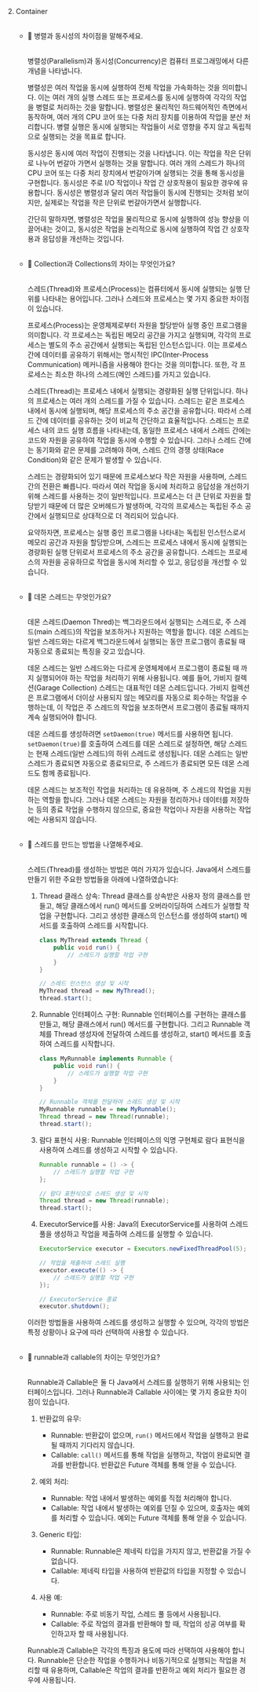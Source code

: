 2. Container
<br><br>

    - 📌 병렬과 동시성의 차이점을 말해주세요.<br><br>
  
  
        병렬성(Parallelism)과 동시성(Concurrency)은 컴퓨터 프로그래밍에서 다른 개념을 나타냅니다.

        병렬성은 여러 작업을 동시에 실행하여 전체 작업을 가속화하는 것을 의미합니다. 이는 여러 개의 실행 스레드 또는 프로세스를 동시에 실행하여 각각의 작업을 병렬로 처리하는 것을 말합니다. 병렬성은 물리적인 하드웨어적인 측면에서 동작하며, 여러 개의 CPU 코어 또는 다중 처리 장치를 이용하여 작업을 분산 처리합니다. 병렬 실행은 동시에 실행되는 작업들이 서로 영향을 주지 않고 독립적으로 실행되는 것을 목표로 합니다.

        동시성은 동시에 여러 작업이 진행되는 것을 나타냅니다. 이는 작업을 작은 단위로 나누어 번갈아 가면서 실행하는 것을 말합니다. 여러 개의 스레드가 하나의 CPU 코어 또는 다중 처리 장치에서 번갈아가며 실행되는 것을 통해 동시성을 구현합니다. 동시성은 주로 I/O 작업이나 작업 간 상호작용이 필요한 경우에 유용합니다. 동시성은 병렬성과 달리 여러 작업들이 동시에 진행되는 것처럼 보이지만, 실제로는 작업을 작은 단위로 번갈아가면서 실행합니다.

        간단히 말하자면, 병렬성은 작업을 물리적으로 동시에 실행하여 성능 향상을 이끌어내는 것이고, 동시성은 작업을 논리적으로 동시에 실행하여 작업 간 상호작용과 응답성을 개선하는 것입니다.
 <br><br>       
    - 📌 Collection과 Collections의 차이는 무엇인가요?<br><br>

  
        스레드(Thread)와 프로세스(Process)는 컴퓨터에서 동시에 실행되는 실행 단위를 나타내는 용어입니다. 그러나 스레드와 프로세스는 몇 가지 중요한 차이점이 있습니다.

        프로세스(Process)는 운영체제로부터 자원을 할당받아 실행 중인 프로그램을 의미합니다. 각 프로세스는 독립된 메모리 공간을 가지고 실행되며, 각각의 프로세스는 별도의 주소 공간에서 실행되는 독립된 인스턴스입니다. 이는 프로세스 간에 데이터를 공유하기 위해서는 명시적인 IPC(Inter-Process Communication) 메커니즘을 사용해야 한다는 것을 의미합니다. 또한, 각 프로세스는 최소한 하나의 스레드(메인 스레드)를 가지고 있습니다.

        스레드(Thread)는 프로세스 내에서 실행되는 경량화된 실행 단위입니다. 하나의 프로세스는 여러 개의 스레드를 가질 수 있습니다. 스레드는 같은 프로세스 내에서 동시에 실행되며, 해당 프로세스의 주소 공간을 공유합니다. 따라서 스레드 간에 데이터를 공유하는 것이 비교적 간단하고 효율적입니다. 스레드는 프로세스 내의 코드 실행 흐름을 나타내는데, 동일한 프로세스 내에서 스레드 간에는 코드와 자원을 공유하여 작업을 동시에 수행할 수 있습니다. 그러나 스레드 간에는 동기화와 같은 문제를 고려해야 하며, 스레드 간의 경쟁 상태(Race Condition)와 같은 문제가 발생할 수 있습니다.

        스레드는 경량화되어 있기 때문에 프로세스보다 작은 자원을 사용하며, 스레드 간의 전환은 빠릅니다. 따라서 여러 작업을 동시에 처리하고 응답성을 개선하기 위해 스레드를 사용하는 것이 일반적입니다. 프로세스는 더 큰 단위로 자원을 할당받기 때문에 더 많은 오버헤드가 발생하며, 각각의 프로세스는 독립된 주소 공간에서 실행되므로 상대적으로 더 격리되어 있습니다.

        요약하자면, 프로세스는 실행 중인 프로그램을 나타내는 독립된 인스턴스로서 메모리 공간과 자원을 할당받으며, 스레드는 프로세스 내에서 동시에 실행되는 경량화된 실행 단위로서 프로세스의 주소 공간을 공유합니다. 스레드는 프로세스의 자원을 공유하므로 작업을 동시에 처리할 수 있고, 응답성을 개선할 수 있습니다.
<br><br>
    - 📌 데몬 스레드는 무엇인가요?<br><br>

  
        데몬 스레드(Daemon Thred)는 백그라운드에서 실행되는 스레드로, 주 스레드(main 스레드)의 작업을 보조하거나 지원하는 역할을 합니다. 데몬 스레드는 일반 스레드와는 다르게 백그라운드에서 실행되는 동안 프로그램이 종료될 때 자동으로 종료되는 특징을 갖고 있습니다.

        데몬 스레드는 일반 스레드와는 다르게 운영체제에서 프로그램이 종료될 때 까지 실행되어야 하는 작업을 처리하기 위해 사용됩니다. 예를 들어, 가비지 컬렉션(Garage Collection) 스레드는 대표적인 데몬 스레드입니다. 가비지 컬렉션은 프로그램에서 더이상 사용되지 않는 메모리를 자동으로 회수하는 작업을 수행하는데, 이 작업은 주 스레드의 작업을 보조하면서 프로그램이 종료될 때까지 계속 실행되어야 합니다.

        데몬 스레드를 생성하려면 `setDaemon(true)` 메서드를 사용하면 됩니다. `setDaemon(true)`를 호출하여 스레드를 데몬 스레드로 설정하면, 해당 스레드는 현재 스레드(일반 스레드)의 하위 스레드로 생성됩니다. 데몬 스레드는 일반 스레드가 종료되면 자동으로 종료되므로, 주 스레드가 종료되면 모든 데몬 스레드도 함께 종료됩니다.

        데몬 스레드는 보조적인 작업을 처리하는 데 유용하며, 주 스레드의 작업을 지원하는 역할을 합니다. 그러나 데몬 스레드는 자원을 정리하거나 데이터를 저장하는 등의 종료 작업을 수행하지 않으므로, 중요한 작업이나 자원을 사용하는 작업에는 사용되지 않습니다.
<br><br>
    - 📌 스레드를 만드는 방법을 나열해주세요.<br><br>

        스레드(Thread)를 생성하는 방법은 여러 가지가 있습니다. Java에서 스레드를 만들기 위한 주요한 방법들을 아래에 나열하였습니다:

        1. Thread 클래스 상속: Thread 클래스를 상속받은 사용자 정의 클래스를 만들고, 해당 클래스에서 run() 메서드를 오버라이딩하여 스레드가 실행할 작업을 구현합니다. 그리고 생성한 클래스의 인스턴스를 생성하여 start() 메서드를 호출하여 스레드를 시작합니다.

            ```java
            class MyThread extends Thread {
                public void run() {
                    // 스레드가 실행할 작업 구현
                }
            }

            // 스레드 인스턴스 생성 및 시작
            MyThread thread = new MyThread();
            thread.start();
            ```

        2. Runnable 인터페이스 구현: Runnable 인터페이스를 구현하는 클래스를 만들고, 해당 클래스에서 run() 메서드를 구현합니다. 그리고 Runnable 객체를 Thread 생성자에 전달하여 스레드를 생성하고, start() 메서드를 호출하여 스레드를 시작합니다.

            ```java
            class MyRunnable implements Runnable {
                public void run() {
                    // 스레드가 실행할 작업 구현
                }
            }

            // Runnable 객체를 전달하여 스레드 생성 및 시작
            MyRunnable runnable = new MyRunnable();
            Thread thread = new Thread(runnable);
            thread.start();
            ```

        3. 람다 표현식 사용: Runnable 인터페이스의 익명 구현체로 람다 표현식을 사용하여 스레드를 생성하고 시작할 수 있습니다.

            ```java
            Runnable runnable = () -> {
                // 스레드가 실행할 작업 구현
            };

            // 람다 표현식으로 스레드 생성 및 시작
            Thread thread = new Thread(runnable);
            thread.start();
            ```

        4. ExecutorService를 사용: Java의 ExecutorService를 사용하여 스레드 풀을 생성하고 작업을 제출하여 스레드를 실행할 수 있습니다.

            ```java
            ExecutorService executor = Executors.newFixedThreadPool(5);

            // 작업을 제출하여 스레드 실행
            executor.execute(() -> {
                // 스레드가 실행할 작업 구현
            });

            // ExecutorService 종료
            executor.shutdown();
            ```

        이러한 방법들을 사용하여 스레드를 생성하고 실행할 수 있으며, 각각의 방법은 특정 상황이나 요구에 따라 선택하여 사용할 수 있습니다.
<br><br>
    - 📌 runnable과 callable의 차이는 무엇인가요?<br><br>

        Runnable과 Callable은 둘 다 Java에서 스레드를 실행하기 위해 사용되는 인터페이스입니다. 그러나 Runnable과 Callable 사이에는 몇 가지 중요한 차이점이 있습니다.

      1. 반환값의 유무:
         - Runnable: 반환값이 없으며, `run()` 메서드에서 작업을 실행하고 완료될 때까지 기다리지 않습니다.
         - Callable: `call()` 메서드를 통해 작업을 실행하고, 작업이 완료되면 결과를 반환합니다. 반환값은 Future 객체를 통해 얻을 수 있습니다.

      2. 예외 처리:
         - Runnable: 작업 내에서 발생하는 예외를 직접 처리해야 합니다.
         - Callable: 작업 내에서 발생하는 예외를 던질 수 있으며, 호출자는 예외를 처리할 수 있습니다. 예외는 Future 객체를 통해 얻을 수 있습니다.

      3. Generic 타입:
         - Runnable: Runnable은 제네릭 타입을 가지지 않고, 반환값을 가질 수 없습니다.
         - Callable: 제네릭 타입을 사용하여 반환값의 타입을 지정할 수 있습니다.

      4. 사용 예:
         - Runnable: 주로 비동기 작업, 스레드 풀 등에서 사용됩니다.
         - Callable: 주로 작업의 결과를 반환해야 할 때, 작업의 성공 여부를 확인하고자 할 때 사용됩니다.

      Runnable과 Callable은 각각의 특징과 용도에 따라 선택하여 사용해야 합니다. Runnable은 단순한 작업을 수행하거나 비동기적으로 실행되는 작업을 처리할 때 유용하며, Callable은 작업의 결과를 반환하고 예외 처리가 필요한 경우에 사용됩니다.